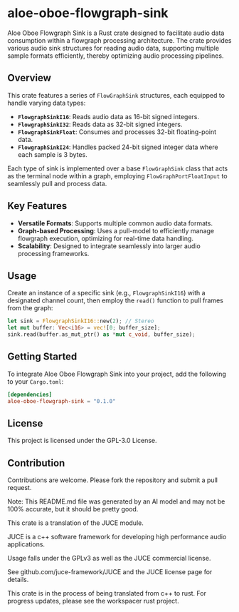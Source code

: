 # aloe-oboe-flowgraph-sink

Aloe Oboe Flowgraph Sink is a Rust crate designed to facilitate audio data consumption within a flowgraph processing architecture. The crate provides various audio sink structures for reading audio data, supporting multiple sample formats efficiently, thereby optimizing audio processing pipelines.

## Overview

This crate features a series of `FlowGraphSink` structures, each equipped to handle varying data types:
- **`FlowgraphSinkI16`**: Reads audio data as 16-bit signed integers.
- **`FlowgraphSinkI32`**: Reads data as 32-bit signed integers.
- **`FlowgraphSinkFloat`**: Consumes and processes 32-bit floating-point data.
- **`FlowgraphSinkI24`**: Handles packed 24-bit signed integer data where each sample is 3 bytes.

Each type of sink is implemented over a base `FlowGraphSink` class that acts as the terminal node within a graph, employing `FlowGraphPortFloatInput` to seamlessly pull and process data.

## Key Features
- **Versatile Formats**: Supports multiple common audio data formats.
- **Graph-based Processing**: Uses a pull-model to efficiently manage flowgraph execution, optimizing for real-time data handling.
- **Scalability**: Designed to integrate seamlessly into larger audio processing frameworks.

## Usage
Create an instance of a specific sink (e.g., `FlowgraphSinkI16`) with a designated channel count, then employ the `read()` function to pull frames from the graph:

```rust
let sink = FlowgraphSinkI16::new(2); // Stereo
let mut buffer: Vec<i16> = vec![0; buffer_size];
sink.read(buffer.as_mut_ptr() as *mut c_void, buffer_size);
```

## Getting Started
To integrate Aloe Oboe Flowgraph Sink into your project, add the following to your `Cargo.toml`:

```toml
[dependencies]
aloe-oboe-flowgraph-sink = "0.1.0"
```

## License
This project is licensed under the GPL-3.0 License.

## Contribution
Contributions are welcome. Please fork the repository and submit a pull request.

Note: This README.md file was generated by an AI model and may not be 100% accurate, but it should be pretty good.


This crate is a translation of the JUCE module.

JUCE is a c++ software framework for developing high performance audio applications.

Usage falls under the GPLv3 as well as the JUCE commercial license.

See github.com/juce-framework/JUCE and the JUCE license page for details.

This crate is in the process of being translated from c++ to rust. For progress updates, please see the workspacer rust project. 
